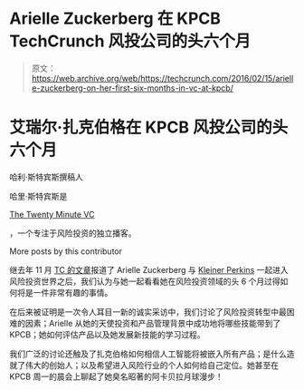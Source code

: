 # Arielle Zuckerberg 在 KPCB TechCrunch 风投公司的头六个月

> 原文：<https://web.archive.org/web/https://techcrunch.com/2016/02/15/arielle-zuckerberg-on-her-first-six-months-in-vc-at-kpcb/>

# 艾瑞尔·扎克伯格在 KPCB 风投公司的头六个月

哈利·斯特宾斯撰稿人

哈里·斯特宾斯是

[The Twenty Minute VC](https://web.archive.org/web/20221126025001/http://www.thetwentyminutevc.com/)

，一个专注于风险投资的独立播客。

More posts by this contributor

继去年 11 月 [TC 的文章](https://web.archive.org/web/20221126025001/https://beta.techcrunch.com/2015/09/22/arielle-zuckerberg-zucks-youngest-sister-is-joining-kleiner-perkins/)报道了 Arielle Zuckerberg 与 [Kleiner Perkins](https://web.archive.org/web/20221126025001/http://www.kpcb.com/) 一起进入风险投资世界之后，我们认为与她一起看看她在风险投资领域的头 6 个月过得如何将是一件非常有趣的事情。

在后来被证明是一次令人耳目一新的诚实采访中，我们讨论了风险投资转型中最困难的因素；Arielle 从她的天使投资和产品管理背景中成功地将哪些技能带到了 KPCB；她如何评估产品以及她发展新技能的学习过程。

我们广泛的讨论还触及了扎克伯格如何相信人工智能将被嵌入所有产品；是什么造就了伟大的创始人；以及希望进入风险行业的个人如何给自己定位。她甚至在 KPCB 周一的晨会上聊起了她臭名昭著的阿卡贝拉月球漫步！